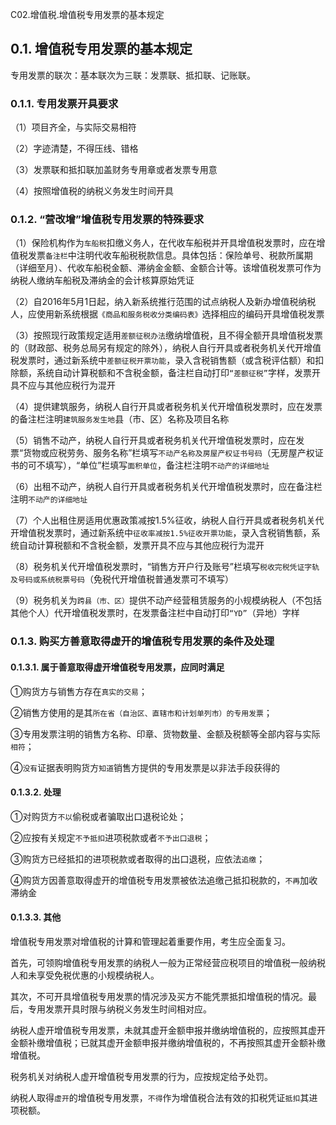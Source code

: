 C02.增值税.增值税专用发票的基本规定

## 0.1. 增值税专用发票的基本规定

专用发票的联次：基本联次为三联：发票联、抵扣联、记账联。

### 0.1.1. 专用发票开具要求

（1）项目齐全，与实际交易相符

（2）字迹清楚，不得压线、错格

（3）发票联和抵扣联加盖财务专用章或者发票专用意

（4）按照增值税的纳税义务发生时间开具

### 0.1.2. “营改增”增值税专用发票的特殊要求

（1）保险机构作为`车船税`扣缴义务人，在代收车船税并开具增值税发票时，应在增值税发票`备注栏`中注明代收车船税税款信息。具体包括：保险单号、税款所属期（详细至月）、代收车船税金额、滞纳金金额、金额合计等。该增值税发票可作为纳税人缴纳车船税及滞纳金的会计核算原始凭证

（2）自2016年5月1日起，纳入新系统推行范围的试点纳税人及新办增值税纳税人，应使用新系统根据`《商品和服务税收分类编码表》`选择相应的编码开具增值税发票

（3）按照现行政策规定适用`差额征税办法`缴纳增值税，且不得全额开具增值税发票的（财政部、税务总局另有规定的除外），纳税人自行开具或者税务机关代开增值税发票时，通过新系统中`差额征税开票功能`，录入含税销售额（或含税评估额）和扣除额，系统自动计算税额和不含税金额，备注栏自动打印`“差额征税”`字样，发票开具不应与其他应税行为混开

（4）提供建筑服务，纳税人自行开具或者税务机关代开增值税发票时，应在发票的备注栏注明`建筑服务发生地`县（市、区）名称及项目名称

（5）销售不动产，纳税人自行开具或者税务机关代开增值税发票时，应在发票“货物或应税劳务、服务名称”栏填写`不动产名称及房屋产权证书号码`（无房屋产权证书的可不填写），“单位”栏填写`面积单位`，备注栏注明`不动产的详细地址`

（6）出租不动产，纳税人自行开具或者税务机关代开增值税发票时，应在备注栏注明`不动产的详细地址`

（7）个人出租住房适用优惠政策减按1.5%征收，纳税人自行开具或者税务机关代开增值税发票时，通过新系统中`征收率减按1.5%征收开票功能`，录入含税销售额，系统自动计算税额和不含税金额，发票开具不应与其他应税行为混开

（8）税务机关代开增值税发票时，“销售方开户行及账号”栏填写`税收完税凭证字轨及号码或系统税票号码`（免税代开增值税普通发票可不填写）

（9）税务机关为`跨县（市、区）`提供不动产经营租赁服务的小规模纳税人（不包括其他个人）代开增值税发票时，在发票备注栏中自动打印`“YD”`（异地）字样

### 0.1.3. 购买方善意取得虚开的增值税专用发票的条件及处理

#### 0.1.3.1. 属于善意取得虚开增值税专用发票，应同时满足

①购货方与销售方存在`真实的交易`；

②销售方使用的是其`所在省（自治区、直辖市和计划单列市）的专用发票`；

③专用发票注明的销售方名称、印章、货物数量、金额及税额等全部内容与实际`相符`；

④`没有`证据表明购货方`知道`销售方提供的专用发票是以非法手段获得的

#### 0.1.3.2. 处理

①对购货方`不以`偷税或者骗取出口退税论处；

②应按有关规定`不予抵扣`进项税款或者`不予出口退税`；

③购货方已经抵扣的进项税款或者取得的出口退税，应依法`追缴`；

④购货方因善意取得虚开的增值税专用发票被依法追缴己抵扣税款的，`不再`加收滞纳金

#### 0.1.3.3. 其他

增值税专用发票对增值税的计算和管理起着重要作用，考生应全面复习。

首先，可领购增值税专用发票的纳税人一般为正常经营应税项目的增值税一般纳税人和未享受免税优惠的小规模纳税人。

其次，不可开具增值税专用发票的情况涉及买方不能凭票抵扣增值税的情况。最后，专用发票开具时限与纳税义务发生时间相对应。

纳税人虚开增值税专用发票，未就其虚开金额申报并缴纳增值税的，应按照其虚开金额补缴增值税；已就其虚开金额申报并缴纳增值税的，不再按照其虚开金额补缴增值税。

税务机关对纳税人虚开增值税专用发票的行为，应按规定给予处罚。

纳税人取得`虚开`的增值税专用发票，`不得`作为增值税合法有效的扣税凭证`抵扣`其进项税额。
